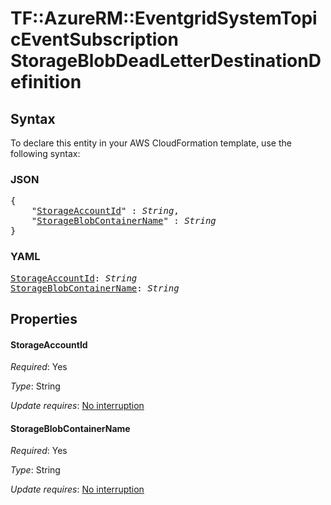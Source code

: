# TF::AzureRM::EventgridSystemTopicEventSubscription StorageBlobDeadLetterDestinationDefinition

## Syntax

To declare this entity in your AWS CloudFormation template, use the following syntax:

### JSON

<pre>
{
    "<a href="#storageaccountid" title="StorageAccountId">StorageAccountId</a>" : <i>String</i>,
    "<a href="#storageblobcontainername" title="StorageBlobContainerName">StorageBlobContainerName</a>" : <i>String</i>
}
</pre>

### YAML

<pre>
<a href="#storageaccountid" title="StorageAccountId">StorageAccountId</a>: <i>String</i>
<a href="#storageblobcontainername" title="StorageBlobContainerName">StorageBlobContainerName</a>: <i>String</i>
</pre>

## Properties

#### StorageAccountId

_Required_: Yes

_Type_: String

_Update requires_: [No interruption](https://docs.aws.amazon.com/AWSCloudFormation/latest/UserGuide/using-cfn-updating-stacks-update-behaviors.html#update-no-interrupt)

#### StorageBlobContainerName

_Required_: Yes

_Type_: String

_Update requires_: [No interruption](https://docs.aws.amazon.com/AWSCloudFormation/latest/UserGuide/using-cfn-updating-stacks-update-behaviors.html#update-no-interrupt)

